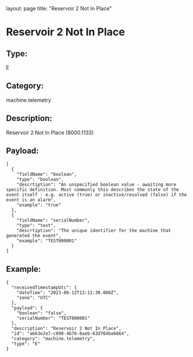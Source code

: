 layout: page
title: "Reservoir 2 Not In Place"

# Reservoir 2 Not In Place

## Type:

E

## Category:

machine.telemetry

## Description: 

Reservoir 2 Not In Place (8000.1133)

## Payload:

```
[
  {
    "fieldName": "boolean",
    "type": "boolean",
    "descrtiption": "An unspecified boolean value - awaiting more specific definition. Most commonly this describes the state of the event itself - e.g. active (true) or inactive/resolved (false) if the event is an alarm",
    "example": "true"
  },
  {
    "fieldName": "serialNumber",
    "type": "text",
    "descrtiption": "The unique identifier for the machine that generated the event",
    "example": "TEST000001"
  }
]
```

## Example:

```
{
  "receivedTimestampUtc": {
    "dateTime": "2023-06-12T13:11:30.000Z",
    "zone": "UTC"
  },
  "payload": {
    "boolean": "false",
    "serialNumber": "TEST000001"
  },
  "description": "Reservoir 2 Not In Place",
  "id": "a663e2e7-c898-4b76-8aeb-63d764ba6664",
  "category": "machine.telemetry",
  "type": "E"
}
```

